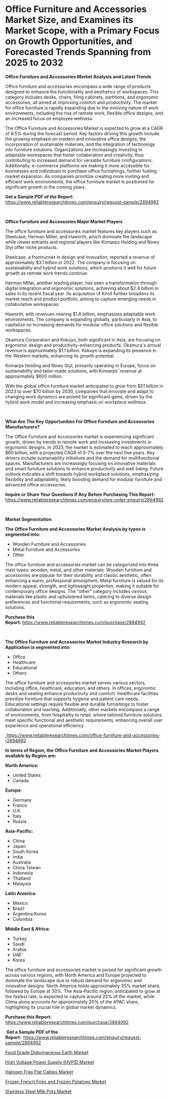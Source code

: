 <p><h1>Office Furniture and Accessories Market Size, and Examines its Market Scope, with a Primary Focus on Growth Opportunities, and Forecasted Trends Spanning from 2025 to 2032</h1></p><p><strong>Office Furniture and Accessories Market Analysis and Latest Trends</strong></p>
<p><p>Office furniture and accessories encompass a wide range of products designed to enhance the functionality and aesthetics of workspaces. This category includes desks, chairs, filing cabinets, partitions, and ergonomic accessories, all aimed at improving comfort and productivity. The market for office furniture is rapidly expanding due to the evolving nature of work environments, including the rise of remote work, flexible office designs, and an increased focus on employee wellness. </p><p>The Office Furniture and Accessories Market is expected to grow at a CAGR of 9.5% during the forecast period. Key factors driving this growth include the growing emphasis on modern and innovative office designs, the incorporation of sustainable materials, and the integration of technology into furniture solutions. Organizations are increasingly investing in adaptable workspaces that foster collaboration and creativity, thus contributing to increased demand for versatile furniture configurations. Additionally, e-commerce platforms are making it more accessible for businesses and individuals to purchase office furnishings, further fueling market expansion. As companies prioritize creating more inviting and efficient work environments, the office furniture market is positioned for significant growth in the coming years.</p></p>
<p><strong>Get a Sample PDF of the Report:&nbsp;</strong> <a href="https://www.reliableresearchtimes.com/enquiry/request-sample/2894992?utm_campaign=3047&utm_medium=2&utm_source=Github&utm_content=ia&utm_term=15032025&utm_id=office-furniture-and-accessories">https://www.reliableresearchtimes.com/enquiry/request-sample/2894992</a></p>
<p>&nbsp;</p>
<p><strong>Office Furniture and Accessories Major Market Players</strong></p>
<p><p>The office furniture and accessories market features key players such as Steelcase, Herman Miller, and Haworth, which dominate the landscape while newer entrants and regional players like Kinnarps Holding and Nowy Styl offer niche products. </p><p>Steelcase, a frontrunner in design and innovation, reported a revenue of approximately $3.1 billion in 2022. The company is focusing on sustainability and hybrid work solutions, which positions it well for future growth as remote work trends continue.</p><p>Herman Miller, another leading player, has seen a transformation through digital integration and ergonomic solutions, achieving about $2.4 billion in sales in its recent fiscal year. Its acquisition of Knoll further broadens its market reach and product portfolio, aiming to capture emerging needs in collaborative workspaces.</p><p>Haworth, with revenues nearing $1.8 billion, emphasizes adaptable work environments. The company is expanding globally, particularly in Asia, to capitalize on increasing demands for modular office solutions and flexible workspaces.</p><p>Okamura Corporation and Kokuyo, both significant in Asia, are focusing on ergonomic design and productivity-enhancing products. Okamura's annual revenue is approximately $1.1 billion. Kokuyo is expanding its presence in the Western markets, enhancing its growth potential.</p><p>Kinnarps Holding and Nowy Styl, primarily operating in Europe, focus on sustainability and tailor-made solutions, with Kinnarps’ revenue at approximately $600 million. </p><p>With the global office furniture market anticipated to grow from $51 billion in 2023 to over $70 billion by 2030, companies that innovate and adapt to changing work dynamics are poised for significant gains, driven by the hybrid work model and increasing emphasis on workplace wellness.</p></p>
<p>&nbsp;</p>
<p><strong>What Are The Key Opportunities For Office Furniture and Accessories Manufacturers?</strong></p>
<p><p>The Office Furniture and Accessories market is experiencing significant growth, driven by trends in remote work and increasing investments in ergonomic designs. In 2023, the market is estimated to reach approximately $60 billion, with a projected CAGR of 5-7% over the next five years. Key drivers include sustainability initiatives and the demand for multifunctional spaces. Manufacturers are increasingly focusing on innovative materials and smart furniture solutions to enhance productivity and well-being. Future outlook indicates a shift towards hybrid workplace solutions, emphasizing flexibility and adaptability, likely boosting demand for modular furniture and advanced office accessories.</p></p>
<p><strong>Inquire or Share Your Questions If Any Before Purchasing This Report:</strong> <a href="https://www.reliableresearchtimes.com/enquiry/pre-order-enquiry/2894992?utm_campaign=3047&utm_medium=2&utm_source=Github&utm_content=ia&utm_term=15032025&utm_id=office-furniture-and-accessories">https://www.reliableresearchtimes.com/enquiry/pre-order-enquiry/2894992</a></p>
<p>&nbsp;</p>
<p><strong>Market Segmentation</strong></p>
<p><strong>The Office Furniture and Accessories Market Analysis by types is segmented into:</strong></p>
<p><ul><li>Wooden Furniture and Accessories</li><li>Metal Furniture and Accessories</li><li>Other</li></ul></p>
<p><p>The office furniture and accessories market can be categorized into three main types: wooden, metal, and other materials. Wooden furniture and accessories are popular for their durability and classic aesthetic, often enhancing a warm, professional atmosphere. Metal furniture is valued for its modern appeal, strength, and lightweight properties, making it suitable for contemporary office designs. The "other" category includes various materials like plastic and upholstered items, catering to diverse design preferences and functional requirements, such as ergonomic seating solutions.</p></p>
<p><strong>Purchase this Report:&nbsp;</strong><a href="https://www.reliableresearchtimes.com/purchase/2894992?utm_campaign=3047&utm_medium=2&utm_source=Github&utm_content=ia&utm_term=15032025&utm_id=office-furniture-and-accessories">https://www.reliableresearchtimes.com/purchase/2894992</a></p>
<p>&nbsp;</p>
<p><strong>The Office Furniture and Accessories Market Industry Research by Application is segmented into:</strong></p>
<p><ul><li>Office</li><li>Healthcare</li><li>Educational</li><li>Others</li></ul></p>
<p><p>The office furniture and accessories market serves various sectors, including office, healthcare, education, and others. In offices, ergonomic desks and seating enhance productivity and comfort. Healthcare facilities prioritize furniture that supports hygiene and patient care needs. Educational settings require flexible and durable furnishings to foster collaboration and learning. Additionally, other markets encompass a range of environments, from hospitality to retail, where tailored furniture solutions meet specific functional and aesthetic requirements, enhancing overall user experience and operational efficiency.</p></p>
<p><a href="https://www.reliableresearchtimes.com/office-furniture-and-accessories-r2894992?utm_campaign=3047&utm_medium=2&utm_source=Github&utm_content=ia&utm_term=15032025&utm_id=office-furniture-and-accessories">&nbsp;https://www.reliableresearchtimes.com/office-furniture-and-accessories-r2894992</a></p>
<p><strong>In terms of Region, the Office Furniture and Accessories Market Players available by Region are:</strong></p>
<p>
    <p> <strong> North America: </strong>
        <ul>
            <li>United States</li>
            <li>Canada</li>
        </ul>
        </p> 
    <p> <strong> Europe: </strong>
        <ul>
            <li>Germany</li>
            <li>France</li>
            <li>U.K.</li>
            <li>Italy</li>
            <li>Russia</li>
        </ul>
        </p> 
    <p> <strong> Asia-Pacific: </strong>
        <ul>
            <li>China</li>
            <li>Japan</li>
            <li>South Korea</li>
            <li>India</li>
            <li>Australia</li>
            <li>China Taiwan</li>
            <li>Indonesia</li>
            <li>Thailand</li>
            <li>Malaysia</li>
        </ul>
        </p> 
    <p> <strong> Latin America: </strong>
        <ul>
            <li>Mexico</li>
            <li>Brazil</li>
            <li>Argentina Korea</li>
            <li>Colombia</li>
        </ul>
        </p> 
    <p> <strong> Middle East & Africa: </strong>
        <ul>
            <li>Turkey</li>
            <li>Saudi</li>
            <li>Arabia</li>
            <li>UAE</li>
            <li>Korea</li>
        </ul>
    </p>
    </p>
<p><p>The office furniture and accessories market is poised for significant growth across various regions, with North America and Europe projected to dominate the landscape due to robust demand for ergonomic and innovative designs. North America holds approximately 35% market share, followed by Europe at 30%. The Asia-Pacific region, anticipated to grow at the fastest rate, is expected to capture around 25% of the market, while China alone accounts for approximately 20% of the APAC share, highlighting its crucial role in global market dynamics.</p></p>
<p><strong>Purchase this Report: </strong><a href="https://www.reliableresearchtimes.com/purchase/2894992?utm_campaign=3047&utm_medium=2&utm_source=Github&utm_content=ia&utm_term=15032025&utm_id=office-furniture-and-accessories">https://www.reliableresearchtimes.com/purchase/2894992</a></p>
<p>&nbsp;<strong>Get a Sample PDF of the Report:&nbsp;&nbsp;</strong><a href="https://www.reliableresearchtimes.com/enquiry/request-sample/2894992?utm_campaign=3047&utm_medium=2&utm_source=Github&utm_content=ia&utm_term=15032025&utm_id=office-furniture-and-accessories">https://www.reliableresearchtimes.com/enquiry/request-sample/2894992</a></p>
<p><strong></strong></p>
<p><p><a href="https://www.linkedin.com/pulse/sustaining-industry-growth-study-food-grade-diatomaceous-earth-9ukre?utm_campaign=3047&utm_medium=2&utm_source=Github&utm_content=ia&utm_term=15032025&utm_id=office-furniture-and-accessories">Food Grade Diatomaceous Earth Market</a></p><p><a href="https://www.linkedin.com/pulse/high-voltage-power-supply-hvps-market-size-share-growth-analysis-ovkte?utm_campaign=3047&utm_medium=2&utm_source=Github&utm_content=ia&utm_term=15032025&utm_id=office-furniture-and-accessories">High Voltage Power Supply (HVPS) Market</a></p><p><a href="https://www.linkedin.com/pulse/halogen-free-flat-cables-ecosystem-mapping-innovation-value-jybgf?utm_campaign=3047&utm_medium=2&utm_source=Github&utm_content=ia&utm_term=15032025&utm_id=office-furniture-and-accessories">Halogen Free Flat Cables Market</a></p><p><a href="https://www.linkedin.com/pulse/analyzing-frozen-french-fries-potatoes-market-growth-revenue-trends-yegve?utm_campaign=3047&utm_medium=2&utm_source=Github&utm_content=ia&utm_term=15032025&utm_id=office-furniture-and-accessories">Frozen French Fries and Frozen Potatoes Market</a></p><p><a href="https://github.com/ivvrgibi/Market-Research-Report-List-1/blob/main/stainless-steel-milk-pots-market.md?utm_campaign=3047&utm_medium=2&utm_source=Github&utm_content=ia&utm_term=15032025&utm_id=office-furniture-and-accessories">Stainless Steel Milk Pots Market</a></p></p>
